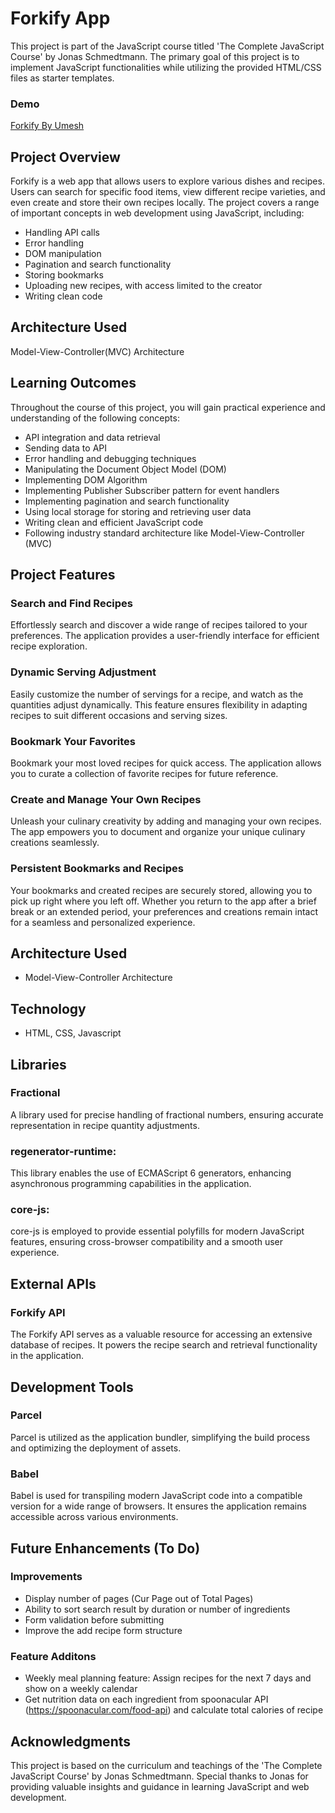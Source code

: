 # Forkify App

This project is part of the JavaScript course titled 'The Complete JavaScript Course' by Jonas Schmedtmann. The primary goal of this project is to implement JavaScript functionalities while utilizing the provided HTML/CSS files as starter templates.

### Demo

<a href='https://forkify-umesh.netlify.app/' target='_blank'>Forkify By Umesh</a>

## Project Overview

Forkify is a web app that allows users to explore various dishes and recipes. Users can search for specific food items, view different recipe varieties, and even create and store their own recipes locally. The project covers a range of important concepts in web development using JavaScript, including:

- Handling API calls
- Error handling
- DOM manipulation
- Pagination and search functionality
- Storing bookmarks
- Uploading new recipes, with access limited to the creator
- Writing clean code

## Architecture Used

Model-View-Controller(MVC) Architecture

## Learning Outcomes

Throughout the course of this project, you will gain practical experience and understanding of the following concepts:

- API integration and data retrieval
- Sending data to API
- Error handling and debugging techniques
- Manipulating the Document Object Model (DOM)
- Implementing DOM Algorithm
- Implementing Publisher Subscriber pattern for event handlers
- Implementing pagination and search functionality
- Using local storage for storing and retrieving user data
- Writing clean and efficient JavaScript code
- Following industry standard architecture like Model-View-Controller (MVC)

## Project Features

### Search and Find Recipes

Effortlessly search and discover a wide range of recipes tailored to your preferences. The application provides a user-friendly interface for efficient recipe exploration.

### Dynamic Serving Adjustment

Easily customize the number of servings for a recipe, and watch as the quantities adjust dynamically. This feature ensures flexibility in adapting recipes to suit different occasions and serving sizes.

### Bookmark Your Favorites

Bookmark your most loved recipes for quick access. The application allows you to curate a collection of favorite recipes for future reference.

### Create and Manage Your Own Recipes

Unleash your culinary creativity by adding and managing your own recipes. The app empowers you to document and organize your unique culinary creations seamlessly.

### Persistent Bookmarks and Recipes

Your bookmarks and created recipes are securely stored, allowing you to pick up right where you left off. Whether you return to the app after a brief break or an extended period, your preferences and creations remain intact for a seamless and personalized experience.

## Architecture Used

- Model-View-Controller Architecture

## Technology

- HTML, CSS, Javascript

## Libraries

### Fractional

A library used for precise handling of fractional numbers, ensuring accurate representation in recipe quantity adjustments.

### regenerator-runtime:

This library enables the use of ECMAScript 6 generators, enhancing asynchronous programming capabilities in the application.

### core-js:

core-js is employed to provide essential polyfills for modern JavaScript features, ensuring cross-browser compatibility and a smooth user experience.

## External APIs

### Forkify API

The Forkify API serves as a valuable resource for accessing an extensive database of recipes. It powers the recipe search and retrieval functionality in the application.

## Development Tools

### Parcel

Parcel is utilized as the application bundler, simplifying the build process and optimizing the deployment of assets.

### Babel

Babel is used for transpiling modern JavaScript code into a compatible version for a wide range of browsers. It ensures the application remains accessible across various environments.

## Future Enhancements (To Do)

### Improvements

- Display number of pages (Cur Page out of Total Pages)
- Ability to sort search result by duration or number of ingredients
- Form validation before submitting
- Improve the add recipe form structure

### Feature Additons

- Weekly meal planning feature: Assign recipes for the next 7 days and show on a weekly calendar
- Get nutrition data on each ingredient from spoonacular API (https://spoonacular.com/food-api) and calculate total calories of recipe

## Acknowledgments

This project is based on the curriculum and teachings of the 'The Complete JavaScript Course' by Jonas Schmedtmann. Special thanks to Jonas for providing valuable insights and guidance in learning JavaScript and web development.
